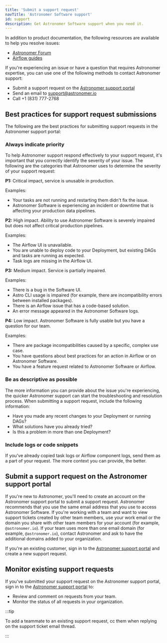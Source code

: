 ```yaml
---
title: 'Submit a support request'
navTitle: 'Astronomer Software support'
id: support
description: Get Astronomer Software support when you need it.
---
```


In addition to product documentation, the following resources are available to help you resolve issues:

- [Astronomer Forum](https://forum.astronomer.io)
- [Airflow guides](https://docs.astronomer.io/learn/)

If you're experiencing an issue or have a question that requires Astronomer expertise, you can use one of the following methods to contact Astronomer support:

- Submit a support request on the [Astronomer support portal](https://support.astronomer.io/hc/en-us)
- Send an email to [support@astronomer.io](mailto:support@astronomer.io)
- Call +1 (831) 777-2768

## Best practices for support request submissions

The following are the best practices for submitting support requests in the Astronomer support portal:

### Always indicate priority

To help Astronomer support respond effectively to your support request, it's important that you correctly identify the severity of your issue. The following are the categories that Astronomer uses to determine the severity of your support request:

**P1:** Critical impact, service is unusable in production.

Examples:

- Your tasks are not running and restarting them didn't fix the issue.
- Astronomer Software is experiencing an incident or downtime that is affecting your production data pipelines.

**P2:** High impact. Ability to use Astronomer Software is severely impaired but does not affect critical production pipelines.

Examples:

- The Airflow UI is unavailable.
- You are unable to deploy code to your Deployment, but existing DAGs and tasks are running as expected.
- Task logs are missing in the Airflow UI.

**P3:** Medium impact. Service is partially impaired.

Examples:

- There is a bug in the Software UI.
- Astro CLI usage is impaired (for example, there are incompatibility errors between installed packages).
- There is an Airflow issue that has a code-based solution.
- An error message appeared in the Astronomer Software logs.

**P4:** Low impact. Astronomer Software is fully usable but you have a question for our team.

Examples:

- There are package incompatibilities caused by a specific, complex use case.
- You have questions about best practices for an action in Airflow or on Astronomer Software.
- You have a feature request related to Astronomer Software or Airflow.

### Be as descriptive as possible

The more information you can provide about the issue you're experiencing, the quicker Astronomer support can start the troubleshooting and resolution process. When submitting a support request, include the following information:

- Have you made any recent changes to your Deployment or running DAGs?
- What solutions have you already tried?
- Is this a problem in more than one Deployment?

### Include logs or code snippets

If you've already copied task logs or Airflow component logs, send them as a part of your request. The more context you can provide, the better.

## Submit a support request on the Astronomer support portal

If you're new to Astronomer, you'll need to create an account on the Astronomer support portal to submit a support request. Astronomer recommends that you use the same email address that you use to access Astronomer Software. If you're working with a team and want to view support tickets created by other team members, use your work email or the domain you share with other team members for your account (for example, `@astronomer.io`). If your team uses more than one email domain (for example, `@astronomer.io`), contact Astronomer and ask to have the additional domains added to your organization.

If you're an existing customer, sign in to the [Astronomer support portal](https://support.astronomer.io) and create a new support request.

## Monitor existing support requests

If you've submitted your support request on the Astronomer support portal, sign in to the [Astronomer support portal](https://support.astronomer.io) to:

- Review and comment on requests from your team.
- Monitor the status of all requests in your organization.

:::tip

To add a teammate to an existing support request, cc them when replying on the support ticket email thread.

:::
